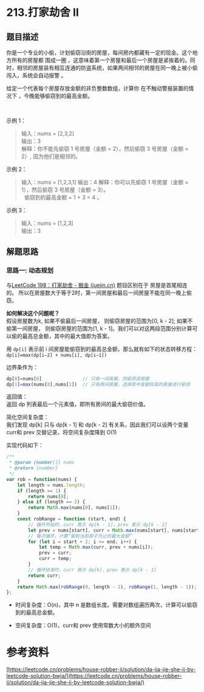 #  213.打家劫舍 II
## 题目描述

你是一个专业的小偷，计划偷窃沿街的房屋，每间房内都藏有一定的现金。这个地方所有的房屋都 围成一圈 ，这意味着第一个房屋和最后一个房屋是紧挨着的。同时，相邻的房屋装有相互连通的防盗系统，如果两间相邻的房屋在同一晚上被小偷闯入，系统会自动报警 。

给定一个代表每个房屋存放金额的非负整数数组，计算你 在不触动警报装置的情况下 ，今晚能够偷窃到的最高金额。

 

示例 1：  

> 输入：nums = [2,3,2]  
> 输出：3  
> 解释：你不能先偷窃 1 号房屋（金额 = 2），然后偷窃 3 号房屋（金额 = 2）, 因为他们是相邻的。  

示例 2：

> 输入：nums = [1,2,3,1]
> 输出：4
> 解释：你可以先偷窃 1 号房屋（金额 = 1），然后偷窃 3 号房屋（金额 = 3）。  
     偷窃到的最高金额 = 1 + 3 = 4 。  

示例 3：  

> 输入：nums = [1,2,3]  
> 输出：3   

## 解题思路 
### 思路一: 动态规划  
与[LeetCode 198：打家劫舍 - 掘金 (juejin.cn)](https://juejin.cn/post/7150932642446180365)  题目区别在于 房屋是首尾相连的。 所以在房屋数大于等于2时，第一间房屋和最后一间房屋不能在同一晚上偷窃。 

**如何解决这个问题呢？**  
假设房屋数为k, 如果不偷最后一间房屋， 则偷窃房屋的范围为[0, k - 2];  如果不偷第一间房屋， 则偷窃房屋的范围为[1, k - 1]。我们可以对这两段范围分别计算可以偷的最高总金额，其中的最大值即为答案。  

用 `dp[i]` 表示前 i 间房屋能偷窃到的最高总金额，那么就有如下的状态转移方程：  
`dp[i]=max(dp[i−2] + nums[i], dp[i−1])`

边界条件为：
```js
dp[0]=nums[0]               // 只有一间房屋，则偷窃该房屋  
dp[1]=max(nums[0],nums[1])  // 只有两间房屋，选择其中金额较高的房屋进行偷窃  
```
返回值：  
返回 dp 列表最后一个元素值，即所有房间的最大偷窃价值。  

简化空间复杂度：  
我们发现 dp[k] 只与 dp[k - 1]  和 dp[k - 2]  有关系，因此我们可以设两个变量 curr和 prev 交替记录，将空间复杂度降到 O(1)   

实现代码如下：  
```js
/**
 * @param {number[]} nums
 * @return {number}
 */
var rob = function(nums) {
    let length = nums.length;
    if (length == 1) {
        return nums[0];
    } else if (length == 2) {
        return Math.max(nums[0], nums[1]);
    }
    const robRange = function (start, end) { 
        // 循环开始时，curr 表示 dp[k - 1]，prev 表示 dp[k - 2]
        let prev = nums[start], curr = Math.max(nums[start], nums[start + 1]);
        // 每次循环，计算“偷到当前房子为止的最大金额”
        for (let i = start + 2; i <= end; i++) {
            let temp = Math.max(curr, prev + nums[i]);
            prev = curr;
            curr = temp;
        }
        // 循环结束时，curr 表示 dp[k]，prev 表示 dp[k - 1]
        return curr;
    }
    return Math.max(robRange(0, length - 2), robRange(1, length - 1));
};
```
- 时间复杂度：O(n)，其中 n 是数组长度。需要对数组遍历两次，计算可以偷窃到的最高总金额。  

- 空间复杂度：O(1)，curr和 prev 使用常数大小的额外空间  


# 参考资料 
[https://leetcode.cn/problems/house-robber-ii/solution/da-jia-jie-she-ii-by-leetcode-solution-bwja/](https://leetcode.cn/problems/house-robber-ii/solution/da-jia-jie-she-ii-by-leetcode-solution-bwja/)
